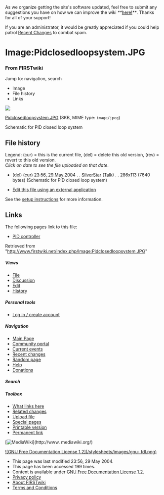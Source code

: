 As we organize getting the site's software updated, feel free to submit any
suggestions you have on how we can improve the wiki
_**_[here!](/index.php/User:Hallry/Suggestions "User:Hallry/Suggestions"
)_**_. Thanks for all of your support!

If you are an administrator, it would be greatly appreciated if you could help
patrol [Recent Changes](/index.php/Special:Recentchanges
"Special:Recentchanges" ) to combat spam.

# Image:Pidclosedloopsystem.JPG

### From FIRSTwiki

Jump to: navigation, search

  * Image
  * File history
  * Links

![](/media/e/ec/Pidclosedloopsystem.JPG)

[Pidclosedloopsystem.JPG](/media/e/ec/Pidclosedloopsystem.JPG
"Pidclosedloopsystem.JPG" ) (8KB, MIME type: `image/jpeg`)

Schematic for PID closed loop system

## File history

Legend: (cur) = this is the current file, (del) = delete this old version,
(rev) = revert to this old version.  
_Click on date to see the file uploaded on that date_.

  * (del) (cur) [23:56, 29 May 2004](/media/e/ec/Pidclosedloopsystem.JPG "/media/e/ec/Pidclosedloopsystem.JPG" ) . . [SilverStar](/index.php/User:SilverStar "User:SilverStar" ) ([Talk](/index.php/User_talk:SilverStar "User talk:SilverStar" )) . . 286x113 (7640 bytes) (Schematic for PID closed loop system)
  

  * [Edit this file using an external application](/index.php?title=Image:Pidclosedloopsystem.JPG&action=edit&externaledit=true&mode=file "Image:Pidclosedloopsystem.JPG" )

See the [setup
instructions](http://meta.wikimedia.org/wiki/Help:External_editors
"http://meta.wikimedia.org/wiki/Help:External_editors" ) for more information.

## Links

The following pages link to this file:

  * [PID controller](/index.php/PID_controller "PID controller" )

Retrieved from
"<http://www.firstwiki.net/index.php/Image:Pidclosedloopsystem.JPG>"

##### Views

  * [File](/index.php/Image:Pidclosedloopsystem.JPG)
  * [Discussion](/index.php?title=Image_talk:Pidclosedloopsystem.JPG&action=edit)
  * [Edit](/index.php?title=Image:Pidclosedloopsystem.JPG&action=edit)
  * [History](/index.php?title=Image:Pidclosedloopsystem.JPG&action=history)

##### Personal tools

  * [Log in / create account](/index.php?title=Special:Userlogin&returnto=Image:Pidclosedloopsystem.JPG)

[](/index.php/Main_Page "Main Page" )

##### Navigation

  * [Main Page](/index.php/Main_Page)
  * [Community portal](/index.php/FIRSTwiki:Community_portal)
  * [Current events](/index.php/Current_events)
  * [Recent changes](/index.php/Special:Recentchanges)
  * [Random page](/index.php/Special:Random)
  * [Help](/index.php/FIRSTwiki:Help)
  * [Donations](/index.php/FIRSTwiki:Site_support)

##### Search



##### Toolbox

  * [What links here](/index.php/Special:Whatlinkshere/Image:Pidclosedloopsystem.JPG)
  * [Related changes](/index.php/Special:Recentchangeslinked/Image:Pidclosedloopsystem.JPG)
  * [Upload file](/index.php/Special:Upload)
  * [Special pages](/index.php/Special:Specialpages)
  * [Printable version](/index.php?title=Image:Pidclosedloopsystem.JPG&printable=yes)
  * [Permanent link](/index.php?title=Image:Pidclosedloopsystem.JPG&oldid=37909)

[![MediaWiki](/skins/common/images/poweredby_mediawiki_88x31.png)](http://www.
mediawiki.org/)

[![GNU Free Documentation License 1.2](/stylesheets/images/gnu-
fdl.png)](http://www.gnu.org/copyleft/fdl.html)

  * This page was last modified 23:56, 29 May 2004.
  * This page has been accessed 199 times.
  * Content is available under [GNU Free Documentation License 1.2](http://www.gnu.org/copyleft/fdl.html "http://www.gnu.org/copyleft/fdl.html" ).
  * [Privacy policy](/index.php/FIRSTwiki:Privacy_policy "FIRSTwiki:Privacy policy" )
  * [About FIRSTwiki](/index.php/FIRSTwiki:About "FIRSTwiki:About" )
  * [Terms and Conditions](/index.php/FIRSTwiki:Terms_and_conditions "FIRSTwiki:Terms and conditions" )

